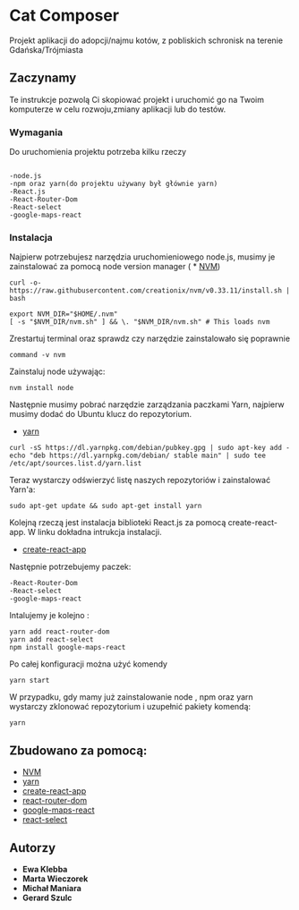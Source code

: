 # Cat Composer

Projekt aplikacji do adopcji/najmu kotów, z pobliskich schronisk na terenie Gdańska/Trójmiasta

## Zaczynamy

Te instrukcje pozwolą Ci skopiować projekt i uruchomić go na Twoim komputerze w celu rozwoju,zmiany aplikacji lub do testów.

### Wymagania


Do uruchomienia projektu potrzeba kilku rzeczy

```

-node.js
-npm oraz yarn(do projektu używany był głównie yarn)
-React.js
-React-Router-Dom
-React-select
-google-maps-react

```

### Instalacja

Najpierw potrzebujesz narzędzia uruchomieniowego node.js, musimy je zainstalować za pomocą node version manager ( * [NVM](https://github.com/creationix/nvm))

```
curl -o- https://raw.githubusercontent.com/creationix/nvm/v0.33.11/install.sh | bash

export NVM_DIR="$HOME/.nvm"
[ -s "$NVM_DIR/nvm.sh" ] && \. "$NVM_DIR/nvm.sh" # This loads nvm

```

Zrestartuj terminal oraz sprawdz czy narzędzie zainstalowało się poprawnie
```
command -v nvm

```
Zainstaluj node używając:
```
nvm install node

```

Następnie musimy pobrać narzędzie zarządzania paczkami Yarn, najpierw musimy dodać do Ubuntu klucz do repozytorium.
* [yarn](https://yarnpkg.com/lang/en/docs/install/#debian-stable)

```
curl -sS https://dl.yarnpkg.com/debian/pubkey.gpg | sudo apt-key add -
echo "deb https://dl.yarnpkg.com/debian/ stable main" | sudo tee /etc/apt/sources.list.d/yarn.list

```

Teraz wystarczy odświerzyć listę naszych repozytoriów i zainstalować Yarn'a: 
```
sudo apt-get update && sudo apt-get install yarn

```
Kolejną rzeczą jest instalacja biblioteki React.js za pomocą create-react-app. W linku dokładna intrukcja instalacji.
* [create-react-app](setup.md)


Następnie potrzebujemy paczek:

```
-React-Router-Dom
-React-select
-google-maps-react
```
Intalujemy je kolejno :

```
yarn add react-router-dom
yarn add react-select
npm install google-maps-react

```

Po całej konfiguracji można użyć komendy 
```
yarn start
```

W przypadku, gdy mamy już zainstalowanie node , npm oraz yarn wystarczy zklonować repozytorium i uzupełnić pakiety komendą:

```
yarn
```


## Zbudowano za pomocą:

* [NVM](https://github.com/creationix/nvm)
* [yarn](https://yarnpkg.com/lang/en/docs/install/#debian-stable)
* [create-react-app](setup.md)
* [react-router-dom](https://www.npmjs.com/package/react-router-dom)
* [google-maps-react](https://github.com/fullstackreact/google-maps-react) 
* [react-select](https://github.com/JedWatson/react-select)

## Autorzy

* **Ewa Klebba**
* **Marta Wieczorek**
* **Michał Maniara**
* **Gerard Szulc**




